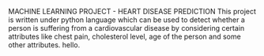 MACHINE LEARNING PROJECT - HEART DISEASE PREDICTION
This project is written under python language which can be used to detect whether a person is suffering from a cardiovascular disease by considering certain attributes like chest pain, cholesterol level, age of the person and some other attributes.
hello.
